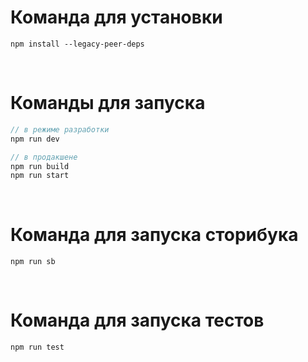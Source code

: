 # Команда для установки

```
npm install --legacy-peer-deps
```

<br />

# Команды для запуска

```scss
// в режиме разработки
npm run dev

// в продакшене
npm run build
npm run start
```

<br />

# Команда для запуска сторибука

```
npm run sb
```

<br />

# Команда для запуска тестов

```
npm run test
```
